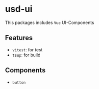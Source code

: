 # usd-ui 

This packages includes `Vue` UI-Components

## Features

- `vitest`: for test
- `tsup`: for build

## Components

- `button`